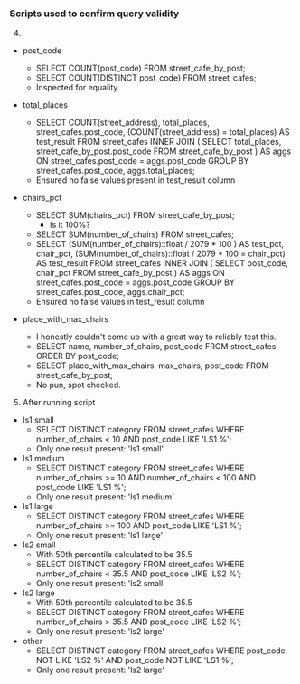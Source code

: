 ### Scripts used to confirm query validity

4)
  - post_code
      - SELECT COUNT(post_code) FROM street_cafe_by_post;
      - SELECT COUNT(DISTINCT post_code) FROM street_cafes;
      - Inspected for equality

  - total_places
      - SELECT COUNT(street_address), total_places, street_cafes.post_code, (COUNT(street_address) = total_places) AS test_result FROM street_cafes
        INNER JOIN (
          SELECT total_places, street_cafe_by_post.post_code FROM street_cafe_by_post
        ) AS aggs ON street_cafes.post_code = aggs.post_code
        GROUP BY street_cafes.post_code, aggs.total_places;
      - Ensured no false values present in test_result column

  - chairs_pct
      - SELECT SUM(chairs_pct) FROM street_cafe_by_post;
          - Is it 100%?
      - SELECT SUM(number_of_chairs) FROM street_cafes;
      - SELECT (SUM(number_of_chairs)::float / 2079 * 100 ) AS test_pct, chair_pct,
        (SUM(number_of_chairs)::float / 2079 * 100 = chair_pct) AS test_result FROM street_cafes
        INNER JOIN (
          SELECT post_code, chair_pct FROM street_cafe_by_post
          ) AS aggs ON street_cafes.post_code = aggs.post_code
        GROUP BY street_cafes.post_code, aggs.chair_pct;
      - Ensured no false values in test_result column

  - place_with_max_chairs
      - I honestly couldn't come up with a great way to reliably test this.
      - SELECT name, number_of_chairs, post_code FROM street_cafes ORDER BY post_code;
      - SELECT place_with_max_chairs, max_chairs, post_code FROM street_cafe_by_post;
      - No pun, spot checked.

5) After running script
  - ls1 small
      - SELECT DISTINCT category FROM street_cafes
        WHERE number_of_chairs < 10 AND post_code LIKE 'LS1 %';
      - Only one result present: 'ls1 small'
  - ls1 medium
      - SELECT DISTINCT category FROM street_cafes
        WHERE number_of_chairs >= 10 AND number_of_chairs < 100 AND post_code LIKE 'LS1 %';
      - Only one result present: 'ls1 medium'
  - ls1 large
      - SELECT DISTINCT category FROM street_cafes
        WHERE number_of_chairs >= 100 AND post_code LIKE 'LS1 %';
      - Only one result present: 'ls1 large'
  - ls2 small
      - With 50th percentile calculated to be 35.5
      - SELECT DISTINCT category FROM street_cafes
        WHERE number_of_chairs < 35.5 AND post_code LIKE 'LS2 %';
      - Only one result present: 'ls2 small'
  - ls2 large
      - With 50th percentile calculated to be 35.5
      - SELECT DISTINCT category FROM street_cafes
        WHERE number_of_chairs > 35.5 AND post_code LIKE 'LS2 %';
      - Only one result present: 'ls2 large'
  - other
      - SELECT DISTINCT category FROM street_cafes
        WHERE post_code NOT LIKE 'LS2 %' AND post_code NOT LIKE 'LS1 %';
      - Only one result present: 'ls2 large'
